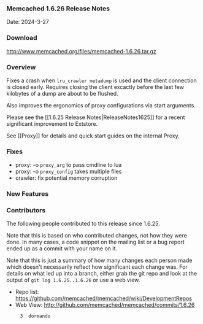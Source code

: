 ### Memcached 1.6.26 Release Notes

Date: 2024-3-27

### Download

http://www.memcached.org/files/memcached-1.6.26.tar.gz

### Overview

Fixes a crash when `lru_crawler metadump` is used and the client connection is
closed early. Requires closing the client excactly before the last few
kilobytes of a dump are about to be flushed.

Also improves the ergonomics of proxy configurations via start arguments.

Please see the [[1.6.25 Release Notes|ReleaseNotes1625]] for a recent
significant improvement to Extstore.

See [[Proxy]] for details and quick start guides on the internal Proxy.

### Fixes

  * proxy: -o `proxy_arg` to pass cmdline to lua
  * proxy: -o `proxy_config` takes multiple files
  * crawler: fix potential memory corruption

### New Features


### Contributors

The following people contributed to this release since 1.6.25.

Note that this is based on who contributed changes, not how they were
done.  In many cases, a code snippet on the mailing list or a bug
report ended up as a commit with your name on it.

Note that this is just a summary of how many changes each person made
which doesn't necessarily reflect how significant each change was.
For details on what led up into a branch, either grab the git repo and
look at the output of `git log 1.6.25..1.6.26` or use a web view.

  * Repo list: https://github.com/memcached/memcached/wiki/DevelopmentRepos
  * Web View: http://github.com/memcached/memcached/commits/1.6.26

```
     3	dormando

```
